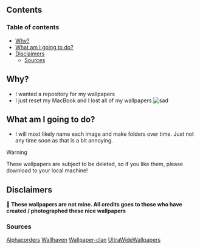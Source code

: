 ## Contents

### Table of contents

<!-- toc -->

- [Why?](#why)
- [What am I going to do?](#what-am-i-going-to-do)
- [Disclaimers](#disclaimers)
  * [Sources](#sources)

<!-- tocstop -->

## Why?

- I wanted a repository for my wallpapers
- I just reset my MacBook and I lost all of my wallpapers ![sad](https://media.tenor.com/5lbcs68aI2MAAAAC/anime-sad.gif)

## What am I going to do?

- I will most likely name each image and make folders over time. Just not any
  time soon as that is a bit annoying.

> [!WARNING]
> These wallpapers are subject to be deleted, so if you like them, please
> download to your local machine!

## Disclaimers

**🎏 These wallpapers are not mine. All credits goes to those who have created / photographed these nice wallpapers**

### Sources

[Alphacorders](https://alphacoders.com)
[Wallhaven](https://wallhaven.cc/)
[Wallpaper-clan](https://wallpapers-clan.com/)
[UltraWideWallpapers](https://ultrawidewallpapers.net/)
